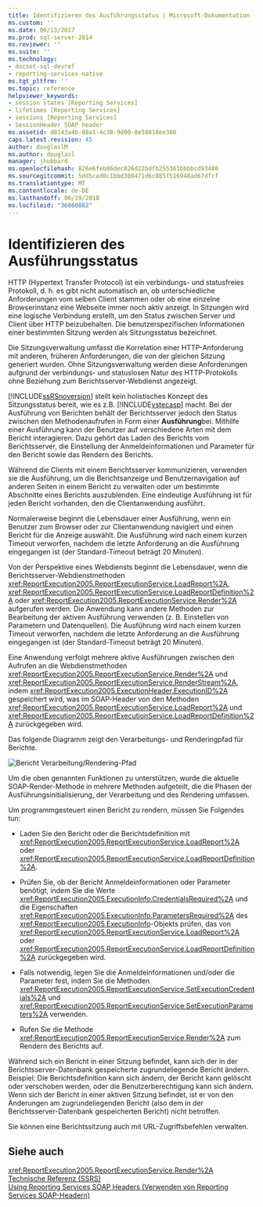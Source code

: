 ```yaml
---
title: Identifizieren des Ausführungsstatus | Microsoft-Dokumentation
ms.custom: ''
ms.date: 06/13/2017
ms.prod: sql-server-2014
ms.reviewer: ''
ms.suite: ''
ms.technology:
- docset-sql-devref
- reporting-services-native
ms.tgt_pltfrm: ''
ms.topic: reference
helpviewer_keywords:
- session states [Reporting Services]
- lifetimes [Reporting Services]
- sessions [Reporting Services]
- SessionHeader SOAP header
ms.assetid: d8143a4b-08a1-4c38-9d00-8e50818ee380
caps.latest.revision: 45
author: douglaslM
ms.author: douglasl
manager: jhubbard
ms.openlocfilehash: 826e6feb86dec026d22bdfb255361bbbbcd93480
ms.sourcegitcommit: 5dd5cad0c1bbd308471d6c885f516948ad67dfcf
ms.translationtype: MT
ms.contentlocale: de-DE
ms.lasthandoff: 06/19/2018
ms.locfileid: "36060882"
---
```

# <a name="identifying-execution-state"></a>Identifizieren des Ausführungsstatus
  HTTP (Hypertext Transfer Protocol) ist ein verbindungs- und statusfreies Protokoll, d. h. es gibt nicht automatisch an, ob unterschiedliche Anforderungen vom selben Client stammen oder ob eine einzelne Browserinstanz eine Webseite immer noch aktiv anzeigt. In Sitzungen wird eine logische Verbindung erstellt, um den Status zwischen Server und Client über HTTP beizubehalten. Die benutzerspezifischen Informationen einer bestimmten Sitzung werden als Sitzungsstatus bezeichnet.  
  
 Die Sitzungsverwaltung umfasst die Korrelation einer HTTP-Anforderung mit anderen, früheren Anforderungen, die von der gleichen Sitzung generiert wurden. Ohne Sitzungsverwaltung werden diese Anforderungen aufgrund der verbindungs- und statuslosen Natur des HTTP-Protokolls ohne Beziehung zum Berichtsserver-Webdienst angezeigt.  
  
 [!INCLUDE[ssRSnoversion](../../includes/ssrsnoversion-md.md)] stellt kein holistisches Konzept des Sitzungsstatus bereit, wie es z.B. [!INCLUDE[vstecasp](../../includes/vstecasp-md.md)] macht. Bei der Ausführung von Berichten behält der Berichtsserver jedoch den Status zwischen den Methodenaufrufen in Form einer **Ausführung**bei. Mithilfe einer Ausführung kann der Benutzer auf verschiedene Arten mit dem Bericht interagieren. Dazu gehört das Laden des Berichts vom Berichtsserver, die Einstellung der Anmeldeinformationen und Parameter für den Bericht sowie das Rendern des Berichts.  
  
 Während die Clients mit einem Berichtsserver kommunizieren, verwenden sie die Ausführung, um die Berichtsanzeige und Benutzernavigation auf anderen Seiten in einem Bericht zu verwalten oder um bestimmte Abschnitte eines Berichts auszublenden. Eine eindeutige Ausführung ist für jeden Bericht vorhanden, den die Clientanwendung ausführt.  
  
 Normalerweise beginnt die Lebensdauer einer Ausführung, wenn ein Benutzer zum Browser oder zur Clientanwendung navigiert und einen Bericht für die Anzeige auswählt. Die Ausführung wird nach einem kurzen Timeout verworfen, nachdem die letzte Anforderung an die Ausführung eingegangen ist (der Standard-Timeout beträgt 20 Minuten).  
  
 Von der Perspektive eines Webdiensts beginnt die Lebensdauer, wenn die Berichtsserver-Webdienstmethoden <xref:ReportExecution2005.ReportExecutionService.LoadReport%2A>, <xref:ReportExecution2005.ReportExecutionService.LoadReportDefinition%2A> oder <xref:ReportExecution2005.ReportExecutionService.Render%2A> aufgerufen werden. Die Anwendung kann andere Methoden zur Bearbeitung der aktiven Ausführung verwenden (z. B. Einstellen von Parametern und Datenquellen). Die Ausführung wird nach einem kurzen Timeout verworfen, nachdem die letzte Anforderung an die Ausführung eingegangen ist (der Standard-Timeout beträgt 20 Minuten).  
  
 Eine Anwendung verfolgt mehrere aktive Ausführungen zwischen den Aufrufen an die Webdienstmethoden <xref:ReportExecution2005.ReportExecutionService.Render%2A> und <xref:ReportExecution2005.ReportExecutionService.RenderStream%2A>, indem <xref:ReportExecution2005.ExecutionHeader.ExecutionID%2A> gespeichert wird, was im SOAP-Header von den Methoden <xref:ReportExecution2005.ReportExecutionService.LoadReport%2A> und <xref:ReportExecution2005.ReportExecutionService.LoadReportDefinition%2A> zurückgegeben wird.  
  
 Das folgende Diagramm zeigt den Verarbeitungs- und Renderingpfad für Berichte.  
  
 ![Bericht Verarbeitung/Rendering-Pfad](../../../2014/reporting-services/media/rs-render-process-diagram.gif "Report processing/rendering path")  
  
 Um die oben genannten Funktionen zu unterstützen, wurde die aktuelle SOAP-Render-Methode in mehrere Methoden aufgeteilt, die die Phasen der Ausführungsinitialisierung, der Verarbeitung und des Rendering umfassen.  
  
 Um programmgesteuert einen Bericht zu rendern, müssen Sie Folgendes tun:  
  
-   Laden Sie den Bericht oder die Berichtsdefinition mit <xref:ReportExecution2005.ReportExecutionService.LoadReport%2A> oder <xref:ReportExecution2005.ReportExecutionService.LoadReportDefinition%2A>.  
  
-   Prüfen Sie, ob der Bericht Anmeldeinformationen oder Parameter benötigt, indem Sie die Werte <xref:ReportExecution2005.ExecutionInfo.CredentialsRequired%2A> und die Eigenschaften <xref:ReportExecution2005.ExecutionInfo.ParametersRequired%2A> des <xref:ReportExecution2005.ExecutionInfo>-Objekts prüfen, das von <xref:ReportExecution2005.ReportExecutionService.LoadReport%2A> oder <xref:ReportExecution2005.ReportExecutionService.LoadReportDefinition%2A> zurückgegeben wird.  
  
-   Falls notwendig, legen Sie die Anmeldeinformationen und/oder die Parameter fest, indem Sie die Methoden <xref:ReportExecution2005.ReportExecutionService.SetExecutionCredentials%2A> und <xref:ReportExecution2005.ReportExecutionService.SetExecutionParameters%2A> verwenden.  
  
-   Rufen Sie die Methode <xref:ReportExecution2005.ReportExecutionService.Render%2A> zum Rendern des Berichts auf.  
  
 Während sich ein Bericht in einer Sitzung befindet, kann sich der in der Berichtsserver-Datenbank gespeicherte zugrundeliegende Bericht ändern. Beispiel: Die Berichtsdefinition kann sich ändern, der Bericht kann gelöscht oder verschoben werden, oder die Benutzerberechtigung kann sich ändern. Wenn sich der Bericht in einer aktiven Sitzung befindet, ist er von den Änderungen am zugrundeliegenden Bericht (also dem in der Berichtsserver-Datenbank gespeicherten Bericht) nicht betroffen.  
  
 Sie können eine Berichtssitzung auch mit URL-Zugriffsbefehlen verwalten.  
  
## <a name="see-also"></a>Siehe auch  
 <xref:ReportExecution2005.ReportExecutionService.Render%2A>   
 [Technische Referenz (SSRS)](../../../2014/reporting-services/technical-reference-ssrs.md)   
 [Using Reporting Services SOAP Headers (Verwenden von Reporting Services SOAP-Headern)](../report-server-web-service-net-framework-soap-headers/using-reporting-services-soap-headers.md)  
  
  